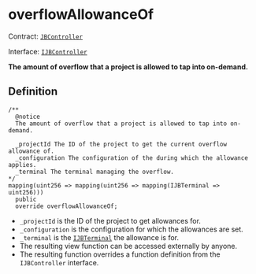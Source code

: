 # overflowAllowanceOf

Contract: [`JBController`](../)​‌

Interface: [`IJBController`](../../../../interfaces/ijbcontroller.md)

**The amount of overflow that a project is allowed to tap into on-demand.**

## Definition

```solidity
/**
  @notice 
  The amount of overflow that a project is allowed to tap into on-demand.

  _projectId The ID of the project to get the current overflow allowance of.
  _configuration The configuration of the during which the allowance applies.
  _terminal The terminal managing the overflow.
*/
mapping(uint256 => mapping(uint256 => mapping(IJBTerminal => uint256)))
  public
  override overflowAllowanceOf;
```

* `_projectId` is the ID of the project to get allowances for.
* `_configuration` is the configuration for which the allowances are set.
* `_terminal` is the [`IJBTerminal`](../../../interfaces/ijbterminal.sol) the allowance is for.
* The resulting view function can be accessed externally by anyone. 
* The resulting function overrides a function definition from the `IJBController` interface.